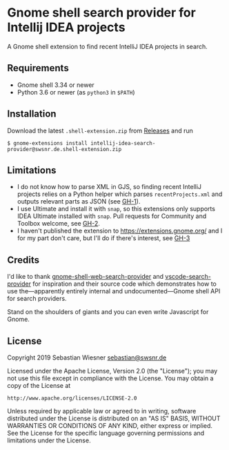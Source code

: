 # Gnome shell search provider for Intellij IDEA projects

A Gnome shell extension to find recent IntelliJ IDEA projects in search.

## Requirements

- Gnome shell 3.34 or newer
- Python 3.6 or newer (as `python3` in `$PATH`)

## Installation

Download the latest `.shell-extension.zip` from [Releases] and run

```console
$ gnome-extensions install intellij-idea-search-provider@swsnr.de.shell-extension.zip
```

[Releases]: https://github.com/lunaryorn/gnome-intellij-idea-search-provider/releases

## Limitations

* I do not know how to parse XML in GJS, so finding recent IntelliJ projects
  relies on a Python helper which parses `recentProjects.xml` and outputs
  relevant parts as JSON (see [GH-1]).
* I use Ultimate and install it with `snap`, so this extensions only supports
  IDEA Ultimate installed with `snap`.  Pull requests for Community and Toolbox
  welcome, see [GH-2].
* I haven't published the extension to <https://extensions.gnome.org/> and I for
  my part don't care, but I'll do if there's interest, see [GH-3]

[GH-1]: https://github.com/lunaryorn/gnome-intellij-idea-search-provider/issues/1
[GH-2]: https://github.com/lunaryorn/gnome-intellij-idea-search-provider/issues/2
[GH-3]: https://github.com/lunaryorn/gnome-intellij-idea-search-provider/issues/3

## Credits

I'd like to thank [gnome-shell-web-search-provider][1] and [vscode-search-provider][2]
for inspiration and their source code which demonstrates how to use the—apparently
entirely internal and undocumented—Gnome shell API for search providers.

Stand on the shoulders of giants and you can even write Javascript for Gnome.

[1]: https://github.com/mrakow/gnome-shell-web-search-provider
[2]: https://github.com/jomik/vscode-search-provider

## License

Copyright 2019 Sebastian Wiesner <sebastian@swsnr.de>

Licensed under the Apache License, Version 2.0 (the "License");
you may not use this file except in compliance with the License.
You may obtain a copy of the License at

    http://www.apache.org/licenses/LICENSE-2.0

Unless required by applicable law or agreed to in writing, software
distributed under the License is distributed on an "AS IS" BASIS,
WITHOUT WARRANTIES OR CONDITIONS OF ANY KIND, either express or implied.
See the License for the specific language governing permissions and
limitations under the License.

